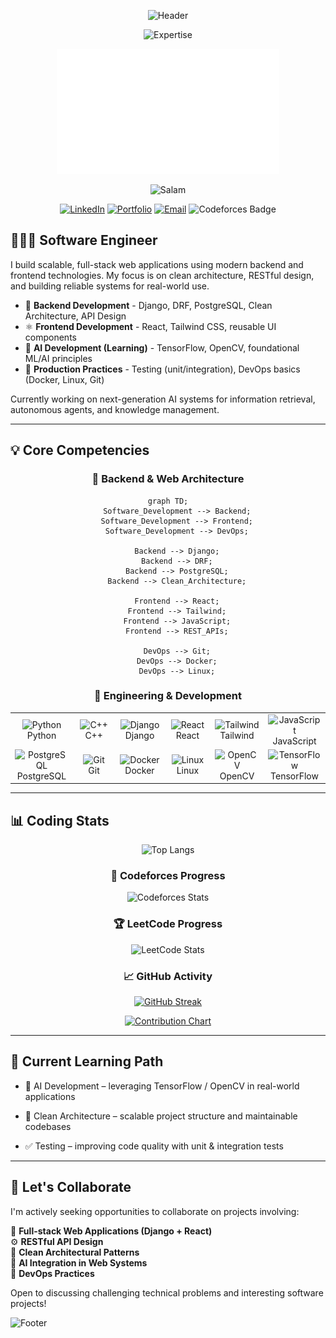 <div align="center">

![Header](https://capsule-render.vercel.app/api?type=waving&color=0:06B6D4,50:3B82F6,100:6366F1&height=200&section=header&text=Saiyedul%20Abrar&fontSize=50&fontColor=FFFFFF&fontAlignY=35&desc=Software%20Engineer&descSize=20&descColor=FFFFFF&descAlignY=60&animation=fadeIn)

  <p align="center">
    <img src="https://readme-typing-svg.demolab.com?font=JetBrains+Mono&weight=600&duration=3000&pause=1000&color=06B6D4&center=true&vCenter=true&random=false&width=500&lines=Building+Business+Ready+Web+Apps;Architecting+Production-Ready+SaaS+Systems;" alt="Expertise" />
  </p>
  <img src="https://github.com/AlgoAbrar/AlgoAbrar/raw/main/salam.gif" height="200"/>
  <p align="center">
    <img src="https://readme-typing-svg.demolab.com?font=JetBrains+Mono&weight=600&duration=3000&pause=1000&color=06B6D4&center=true&vCenter=true&random=false&width=500&lines=Assalamu+Alaykum+Warahmatullahi+Wabarakatu;Peace+be+upon+you+and;the+mercy+of+Allah;" alt="Salam" />
  </p>

[![LinkedIn](https://img.shields.io/badge/LinkedIn-0A66C2?style=for-the-badge&logo=linkedin&logoColor=white)](https://www.linkedin.com/in/saiyedulabrar)
[![Portfolio](https://img.shields.io/badge/Portfolio-06B6D4?style=for-the-badge&logo=vercel&logoColor=white)](https://algoabrar.vercel.app)
[![Email](https://img.shields.io/badge/Email-3B82F6?style=for-the-badge&logo=gmail&logoColor=white)](mailto:saiyedulabrar.dev@gmail.com)
![Codeforces Badge](https://codeforces-readme-stats.vercel.app/api/badge?username=AlgoAbrar)

</div>

## 🧑🏻‍💻 Software Engineer

I build scalable, full-stack web applications using modern backend and frontend technologies. My focus is on clean architecture, RESTful design, and building reliable systems for real-world use.

- 🧱 **Backend Development** - Django, DRF, PostgreSQL, Clean Architecture, API Design
- ⚛️ **Frontend Development** - React, Tailwind CSS, reusable UI components
- 🤖 **AI Development (Learning)** - TensorFlow, OpenCV, foundational ML/AI principles
- 🧪 **Production Practices** - Testing (unit/integration), DevOps basics (Docker, Linux, Git)

Currently working on next-generation AI systems for information retrieval, autonomous agents, and knowledge management.

---

## 💡 Core Competencies

<div align="center">

### 🧩 Backend & Web Architecture

```mermaid
graph TD;
    Software_Development --> Backend;
    Software_Development --> Frontend;
    Software_Development --> DevOps;

    Backend --> Django;
    Backend --> DRF;
    Backend --> PostgreSQL;
    Backend --> Clean_Architecture;

    Frontend --> React;
    Frontend --> Tailwind;
    Frontend --> JavaScript;
    Frontend --> REST_APIs;

    DevOps --> Git;
    DevOps --> Docker;
    DevOps --> Linux;

```

### 🔧 Engineering & Development

  <table> <tr> <td align="center" width="100"> <img src="https://skillicons.dev/icons?i=python" width="48" height="48" alt="Python" /> <br>Python </td> <td align="center" width="100"> <img src="https://skillicons.dev/icons?i=cpp" width="48" height="48" alt="C++" /> <br>C++ </td> <td align="center" width="100"> <img src="https://skillicons.dev/icons?i=django" width="48" height="48" alt="Django" /> <br>Django </td> <td align="center" width="100"> <img src="https://skillicons.dev/icons?i=react" width="48" height="48" alt="React" /> <br>React </td> <td align="center" width="100"> <img src="https://skillicons.dev/icons?i=tailwind" width="48" height="48" alt="Tailwind" /> <br>Tailwind </td> <td align="center" width="100"> <img src="https://skillicons.dev/icons?i=javascript" width="48" height="48" alt="JavaScript" /> <br>JavaScript </td> </tr> <tr> <td align="center" width="100"> <img src="https://skillicons.dev/icons?i=postgres" width="48" height="48" alt="PostgreSQL" /> <br>PostgreSQL </td> <td align="center" width="100"> <img src="https://skillicons.dev/icons?i=git" width="48" height="48" alt="Git" /> <br>Git </td> <td align="center" width="100"> <img src="https://skillicons.dev/icons?i=docker" width="48" height="48" alt="Docker" /> <br>Docker </td> <td align="center" width="100"> <img src="https://skillicons.dev/icons?i=linux" width="48" height="48" alt="Linux" /> <br>Linux </td> <td align="center" width="100"> <img src="https://skillicons.dev/icons?i=opencv" width="48" height="48" alt="OpenCV" /> <br>OpenCV </td> <td align="center" width="100"> <img src="https://skillicons.dev/icons?i=tensorflow" width="48" height="48" alt="TensorFlow" /> <br>TensorFlow </td> </tr> </table> </div>

---

## 📊 Coding Stats

<div align="center">

![Top Langs](https://github-readme-stats.vercel.app/api/top-langs/?username=AlgoAbrar&layout=compact)

### 🧠 Codeforces Progress

![Codeforces Stats](https://codeforces-readme-stats.vercel.app/api/card?username=AlgoAbrar)

### 🏆 LeetCode Progress

  <img src="https://leetcard.jacoblin.cool/algoabrar?theme=nord&font=JetBrains%20Mono&ext=heatmap" alt="LeetCode Stats" />

### 📈 GitHub Activity

[![GitHub Streak](https://streak-stats.demolab.com?user=AlgoAbrar&theme=transparent&hide_border=true&mode=weekly&fire=06B6D4&ring=3B82F6&currStreakLabel=6366F1&sideLabels=06B6D4)](https://git.io/streak-stats)

[![Contribution Chart](https://github-readme-activity-graph.vercel.app/graph?username=AlgoAbrar&theme=react-dark&hide_border=true&bg_color=0d1117&area=true&line=06B6D4&point=3B82F6&area_color=6366F1)](https://github.com/ashutosh00710/github-readme-activity-graph)

</div>

---

## 🌱 Current Learning Path

- 🧠 AI Development – leveraging TensorFlow / OpenCV in real-world applications

- 🧼 Clean Architecture – scalable project structure and maintainable codebases

- ✅ Testing – improving code quality with unit & integration tests

---

<div align="left">

## 🤝 Let's Collaborate

I'm actively seeking opportunities to collaborate on projects involving:

🧩 **Full-stack Web Applications (Django + React)**<br>
⚙️ **RESTful API Design**<br>
🧱 **Clean Architectural Patterns**<br>
🤖 **AI Integration in Web Systems**<br>
🚀 **DevOps Practices**<br>

  <p>Open to discussing challenging technical problems and interesting software projects!</p>

![Footer](https://capsule-render.vercel.app/api?type=waving&color=0:6366F1,50:3B82F6,100:06B6D4&height=120&section=footer)

</div>
